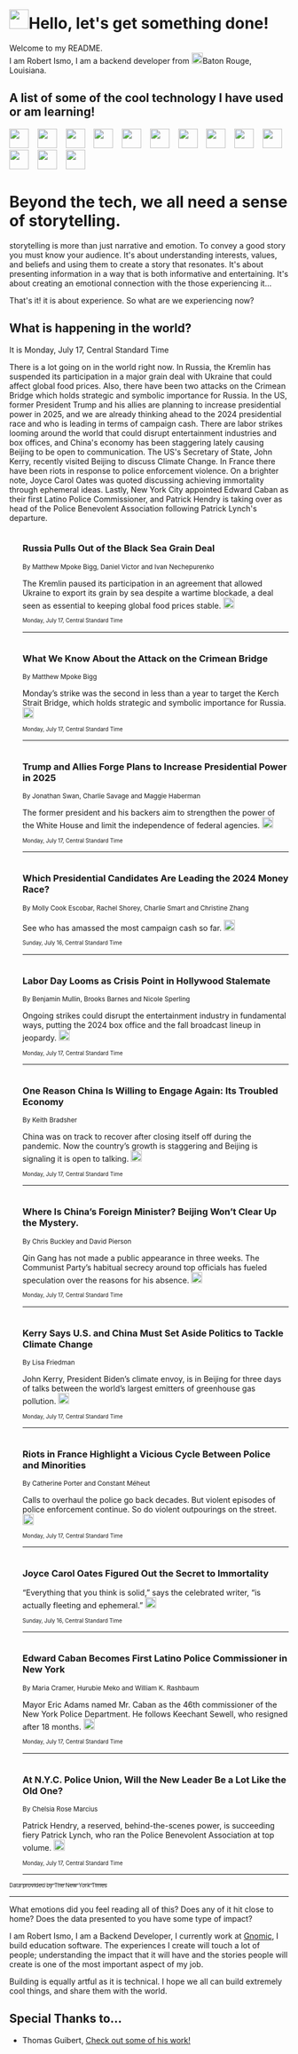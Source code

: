 <h1><img src="https://emojis.slackmojis.com/emojis/images/1643514375/3493/hot-coffee.gif?1643514375" width="35"/>Hello, let's get something done!</h1>

<p>Welcome to my README.<br/>
I am Robert Ismo, I am a backend developer from <img src="https://emojis.slackmojis.com/emojis/images/1638395689/50435/moulin_rouge.png?1638395689" width="20"/>Baton Rouge, Louisiana.</p>
<h2>A list of some of the cool technology I have used or am learning!</h2>
<p>
<img src="https://emojis.slackmojis.com/emojis/images/1643516091/21142/meow_bongotap.gif?1643516091" width="35" alt="">
<img src="https://img.shields.io/badge/Favorite%20Frontend%20Framework-SvelteKit-f83903" alt="">
<img src="https://img.shields.io/badge/Second%20Favorite-Vue-40b581" alt="">
<img src="https://img.shields.io/badge/Most%20Used%20Runtime-Nodejs-78b061" alt="">
<img src="https://emojis.slackmojis.com/emojis/images/1643517416/34482/fire.gif?1643517416" width="35" alt="">
<img src="https://img.shields.io/badge/Javascript%20But%20Better-Typescript-0078ca" alt="">
<img src="https://img.shields.io/badge/Favorite%20Language-Elixir-3e244d" alt="">
<img src="https://img.shields.io/badge/Containerize%20Everything-Docker-6ac9ef" alt="">
<img src="https://emojis.slackmojis.com/emojis/images/1643514596/5999/meow_party.gif?1643514596" width="35" alt="">
<img src="https://img.shields.io/badge/API%20Love%20Language-Graphql-de32a5" alt="">
<img src="https://img.shields.io/badge/Our%20Favorite%20Version%20Controller-Git-e94f33" alt="">
<img src="https://img.shields.io/badge/Favorite%20Database-Redis-d42d1d" alt="">
<img src="https://emojis.slackmojis.com/emojis/images/1643514559/5584/deployparrot.gif?1643514559" width="35" alt="">
<img src="https://img.shields.io/badge/Container%20Interstate-RabbitMQ-f66200" alt="">
<img src="https://img.shields.io/badge/Gotta%20Learn-Kubernetes-316adf" alt="">
<img src="https://img.shields.io/badge/Really%20Mature%20Now-WASM-654fef" alt="">
<img src="https://emojis.slackmojis.com/emojis/images/1666642497/61942/dance_vibe.gif?1666642497" width="35" alt="">
<img src="https://img.shields.io/badge/For%20My%20M1-ARM64-657d96" alt="">
<img src="https://img.shields.io/badge/Loving%20This%20So%20Much-TailwindCSS-17bcb5" alt="">
<img src="https://img.shields.io/badge/Cool%20Build%20Tool-Vite-f9cb24" alt="">
<img src="https://emojis.slackmojis.com/emojis/images/1669231376/62819/working-on-it.gif?1669231376" width="35" alt="">
<img src="https://img.shields.io/badge/Fun%20and%20Easy%20Database-MongoDB-5f8c49" alt="">
<img src="https://img.shields.io/badge/JS%20Life%20Support-NPM-c73737" alt="">
<img src="https://img.shields.io/badge/I%20Liked%20It-DynamoDB-0073b9" alt="">
<img src="https://emojis.slackmojis.com/emojis/images/1643514045/46/question.gif?1643514045" width="35" alt="">
<img src="https://img.shields.io/badge/cool-React-60d6f9" alt="">
<img src="https://img.shields.io/badge/Future%20Big%20Project-Lambda-f37e00" alt="">
<img src="https://img.shields.io/badge/NPM%20But%20Better-PNPM-f1aa07" alt="">
<img src="https://emojis.slackmojis.com/emojis/images/1643514943/9662/fbwow.gif?1643514943" width="35" alt="">
<img src="https://img.shields.io/badge/First%20Language-C-662079" alt="">
<img src="https://img.shields.io/badge/Where%20I%20Deploy%20Frontend-Vercel-000000" alt="">
<img src="https://img.shields.io/badge/Who%20Does%20not%20Want%20an%20App-Swift-f9492a" alt="">
<img src="https://emojis.slackmojis.com/emojis/images/1643514058/151/javascript.png?1643514058" width="35" alt="">
<img src="https://img.shields.io/badge/cool-Python-fbd542" alt="">
<img src="https://img.shields.io/badge/Favorite%20Something-Stripe-656cdc" alt="">
<img src="https://img.shields.io/badge/Of%20Course-HTML5-ed6327" alt="">
<img src="https://emojis.slackmojis.com/emojis/images/1660415405/60731/bomb.gif?1660415405" width="35" alt="">
<img src="https://img.shields.io/badge/hate-CSS-2964ec" alt="">
<img src="https://img.shields.io/badge/Learning-CircleCI-141215" alt="">
<img src="https://img.shields.io/badge/Learning-Rust-fbbb3b" alt="">
<img src="https://emojis.slackmojis.com/emojis/images/1660415397/60712/writing-hand.gif?1660415397" width="35" alt="">
<img src="https://img.shields.io/badge/Dev%20Browser%20of%20Choice-Firefox-cc4e26" alt="">
<img src="https://img.shields.io/badge/Recoverying%20From%20Windows-UNIX-1781e3" alt="">
<img src="https://img.shields.io/badge/LOVE-LogSeq-90c1c2" alt="">
<img src="https://emojis.slackmojis.com/emojis/images/1643514066/223/kirby.gif?1643514066" width="35" alt="">
<img src="https://img.shields.io/badge/Daily%20Driver-MacOS-e6e6e8" alt="">
<img src="https://img.shields.io/badge/Git%20Server-Github-000000" alt="">
<img src="https://img.shields.io/badge/enjoyable-EC2-f17428" alt="">
<img src="https://emojis.slackmojis.com/emojis/images/1643514239/2069/excited.gif?1643514239" width="35" alt="">
</p>
<h1>Beyond the tech, we all need a sense of storytelling.</h1>
<p>storytelling is more than just narrative and emotion. To convey a good story you must know your audience. It's about understanding interests, values, and beliefs and using them to create a story that resonates. It's about presenting information in a way that is both informative and entertaining. It's about creating an emotional connection with the those experiencing it...</p>
<p>That's it! it is about experience. So what are we experiencing now?</p>
<h2>What is happening in the world?</h2>
<p>It is Monday, July 17, Central Standard Time</p>
<p>
There is a lot going on in the world right now. In Russia, the Kremlin has suspended its participation in a major grain deal with Ukraine that could affect global food prices. Also, there have been two attacks on the Crimean Bridge which holds strategic and symbolic importance for Russia. In the US, former President Trump and his allies are planning to increase presidential power in 2025, and we are already thinking ahead to the 2024 presidential race and who is leading in terms of campaign cash. There are labor strikes looming around the world that could disrupt entertainment industries and box offices, and China&#39;s economy has been staggering lately causing Beijing to be open to communication. The US&#39;s Secretary of State, John Kerry, recently visited Beijing to discuss Climate Change. In France there have been riots in response to police enforcement violence. On a brighter note, Joyce Carol Oates was quoted discussing achieving immortality through ephemeral ideas. Lastly, New York City appointed Edward Caban as their first Latino Police Commissioner, and Patrick Hendry is taking over as head of the Police Benevolent Association following Patrick Lynch&#39;s departure.</p>
<ol>
<img src="https://img.shields.io/badge/-world-blue" alt="">
<h3>Russia Pulls Out of the Black Sea Grain Deal</h3>
<sub>By Matthew Mpoke Bigg, Daniel Victor and Ivan Nechepurenko</sub>
<p>The Kremlin paused its participation in an agreement that allowed Ukraine to export its grain by sea despite a wartime blockade, a deal seen as essential to keeping global food prices stable.  <a href="https://nyti.ms/3pPPelQ"><img src="https://developer.nytimes.com/files/poweredby_nytimes_30b.png?v=1583354208352" height="20"></a></p>
<sub><sub>Monday, July 17, Central Standard Time</sub></sub>
<hr/>
<img src="https://img.shields.io/badge/-world-blue" alt="">
<h3>What We Know About the Attack on the Crimean Bridge</h3>
<sub>By Matthew Mpoke Bigg</sub>
<p>Monday’s strike was the second in less than a year to target the Kerch Strait Bridge, which holds strategic and symbolic importance for Russia.  <a href="https://nyti.ms/3rBHSTr"><img src="https://developer.nytimes.com/files/poweredby_nytimes_30b.png?v=1583354208352" height="20"></a></p>
<sub><sub>Monday, July 17, Central Standard Time</sub></sub>
<hr/>
<img src="https://img.shields.io/badge/-us-blue" alt="">
<h3>Trump and Allies Forge Plans to Increase Presidential Power in 2025</h3>
<sub>By Jonathan Swan, Charlie Savage and Maggie Haberman</sub>
<p>The former president and his backers aim to strengthen the power of the White House and limit the independence of federal agencies.  <a href="https://nyti.ms/46SBLKL"><img src="https://developer.nytimes.com/files/poweredby_nytimes_30b.png?v=1583354208352" height="20"></a></p>
<sub><sub>Monday, July 17, Central Standard Time</sub></sub>
<hr/>
<img src="https://img.shields.io/badge/-us-blue" alt="">
<h3>Which Presidential Candidates Are Leading the 2024 Money Race?</h3>
<sub>By Molly Cook Escobar, Rachel Shorey, Charlie Smart and Christine Zhang</sub>
<p>See who has amassed the most campaign cash so far.  <a href="https://nyti.ms/3ruNijk"><img src="https://developer.nytimes.com/files/poweredby_nytimes_30b.png?v=1583354208352" height="20"></a></p>
<sub><sub>Sunday, July 16, Central Standard Time</sub></sub>
<hr/>
<img src="https://img.shields.io/badge/-business-blue" alt="">
<h3>Labor Day Looms as Crisis Point in Hollywood Stalemate</h3>
<sub>By Benjamin Mullin, Brooks Barnes and Nicole Sperling</sub>
<p>Ongoing strikes could disrupt the entertainment industry in fundamental ways, putting the 2024 box office and the fall broadcast lineup in jeopardy.  <a href="https://nyti.ms/46SBMhN"><img src="https://developer.nytimes.com/files/poweredby_nytimes_30b.png?v=1583354208352" height="20"></a></p>
<sub><sub>Monday, July 17, Central Standard Time</sub></sub>
<hr/>
<img src="https://img.shields.io/badge/-business-blue" alt="">
<h3>One Reason China Is Willing to Engage Again: Its Troubled Economy</h3>
<sub>By Keith Bradsher</sub>
<p>China was on track to recover after closing itself off during the pandemic. Now the country’s growth is staggering and Beijing is signaling it is open to talking.  <a href="https://nyti.ms/46UO6OL"><img src="https://developer.nytimes.com/files/poweredby_nytimes_30b.png?v=1583354208352" height="20"></a></p>
<sub><sub>Monday, July 17, Central Standard Time</sub></sub>
<hr/>
<img src="https://img.shields.io/badge/-world-blue" alt="">
<h3>Where Is China’s Foreign Minister? Beijing Won’t Clear Up the Mystery.</h3>
<sub>By Chris Buckley and David Pierson</sub>
<p>Qin Gang has not made a public appearance in three weeks. The Communist Party’s habitual secrecy around top officials has fueled speculation over the reasons for his absence.  <a href="https://nyti.ms/3pVv0ak"><img src="https://developer.nytimes.com/files/poweredby_nytimes_30b.png?v=1583354208352" height="20"></a></p>
<sub><sub>Monday, July 17, Central Standard Time</sub></sub>
<hr/>
<img src="https://img.shields.io/badge/-world-blue" alt="">
<h3>Kerry Says U.S. and China Must Set Aside Politics to Tackle Climate Change</h3>
<sub>By Lisa Friedman</sub>
<p>John Kerry, President Biden’s climate envoy, is in Beijing for three days of talks between the world’s largest emitters of greenhouse gas pollution.  <a href="https://nyti.ms/3PZZaUx"><img src="https://developer.nytimes.com/files/poweredby_nytimes_30b.png?v=1583354208352" height="20"></a></p>
<sub><sub>Monday, July 17, Central Standard Time</sub></sub>
<hr/>
<img src="https://img.shields.io/badge/-world-blue" alt="">
<h3>Riots in France Highlight a Vicious Cycle Between Police and Minorities</h3>
<sub>By Catherine Porter and Constant Méheut</sub>
<p>Calls to overhaul the police go back decades. But violent episodes of police enforcement continue. So do violent outpourings on the street.  <a href="https://nyti.ms/43smJbM"><img src="https://developer.nytimes.com/files/poweredby_nytimes_30b.png?v=1583354208352" height="20"></a></p>
<sub><sub>Monday, July 17, Central Standard Time</sub></sub>
<hr/>
<img src="https://img.shields.io/badge/-magazine-blue" alt="">
<h3>Joyce Carol Oates Figured Out the Secret to Immortality</h3>
<sub></sub>
<p>“Everything that you think is solid,” says the celebrated writer, “is actually fleeting and ephemeral.”  <a href="https://nyti.ms/3pOHrES"><img src="https://developer.nytimes.com/files/poweredby_nytimes_30b.png?v=1583354208352" height="20"></a></p>
<sub><sub>Sunday, July 16, Central Standard Time</sub></sub>
<hr/>
<img src="https://img.shields.io/badge/-nyregion-blue" alt="">
<h3>Edward Caban Becomes First Latino Police Commissioner in New York</h3>
<sub>By Maria Cramer, Hurubie Meko and William K. Rashbaum</sub>
<p>Mayor Eric Adams named Mr. Caban as the 46th commissioner of the New York Police Department. He follows Keechant Sewell, who resigned after 18 months.  <a href="https://nyti.ms/3Q07NyD"><img src="https://developer.nytimes.com/files/poweredby_nytimes_30b.png?v=1583354208352" height="20"></a></p>
<sub><sub>Monday, July 17, Central Standard Time</sub></sub>
<hr/>
<img src="https://img.shields.io/badge/-nyregion-blue" alt="">
<h3>At N.Y.C. Police Union, Will the New Leader Be a Lot Like the Old One?</h3>
<sub>By Chelsia Rose Marcius</sub>
<p>Patrick Hendry, a reserved, behind-the-scenes power, is succeeding fiery Patrick Lynch, who ran the Police Benevolent Association at top volume.  <a href="https://nyti.ms/46SBNST"><img src="https://developer.nytimes.com/files/poweredby_nytimes_30b.png?v=1583354208352" height="20"></a></p>
<sub><sub>Monday, July 17, Central Standard Time</sub></sub>
<hr/>
</ol>
<a href="https://developer.nytimes.com"><sub><sub>Data provided by The New York Times</sub></sub></a>
<hr/>
<p>What emotions did you feel reading all of this? Does any of it hit close to home? Does the data presented to you have some type of impact?</p>
<p>I am Robert Ismo, I am a Backend Developer, I currently work at <a href="https://gnomic.education/">Gnomic</a>, I build education software. The experiences I create will touch a lot of people; understanding the impact that it will have and the stories people will create is one of the most important aspect of my job.</p>
<p>Building is equally artful as it is technical. I hope we all can build extremely cool things, and share them with the world.</p>
<h2>Special Thanks to...</h2>
<ul>
<li>Thomas Guibert, <a href="https://github.com/thmsgbrt/thmsgbrt">Check out some of his work!</a></li>
</ul>